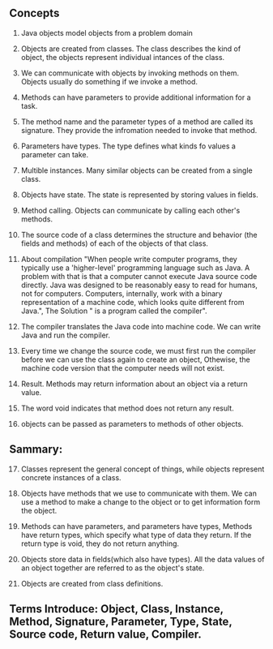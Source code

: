 ## Concepts

1. Java objects model objects from a problem domain

2. Objects are created from classes. The class describes the kind of object, the objects represent individual intances of the class.

3. We can communicate with objects by invoking methods on them. Objects usually do something if we invoke a method.

4. Methods can have parameters to provide additional information for a task.

5. The method name and the parameter types of a method are called its signature. They provide the infromation needed to invoke that method.

6. Parameters have types. The type defines what kinds fo values a parameter can take.

7. Multible instances. Many similar objects can be created from a single class.

8. Objects have state. The state is represented by storing values in fields.

9. Method calling. Objects can communicate by calling each other's methods.

10. The source code of a class determines the structure and behavior (the fields and methods) of each of the objects of that class.

11. About compilation "When people write computer programs, they typically use a 'higher-level' programming language such as Java. A problem with that is that a computer cannot execute Java source code directly. Java was designed to be reasonably easy to read for humans, not for computers. Computers, internally, work with a binary representation of a machine code, which looks quite different from Java.", The Solution " is a program called the compiler".

12. The compiler translates the Java code into machine code. We can write Java and run the compiler.

13. Every time we change the source code, we must first run the compiler before we can use the class again to create an object, Othewise, the machine code version that the computer needs will not exist.

14. Result. Methods may return information about an object via a return value.

15. The word void indicates that method does not return any result.

16. objects can be passed as parameters to methods of other objects.

## Sammary:

17. Classes represent the general concept of things, while objects represent concrete instances of a class.

18. Objects have methods that we use to communicate with them. We can use a method to make a change to the object or to get information form the object. 

19. Methods can have parameters, and parameters have types, Methods have return types, which specify what type of data they return. If the return type is void, they do not return anything.

20. Objects store data in fields(which also have types). All the data values of an object together are referred to as the object's state.

21. Objects are created from class definitions.

## Terms Introduce: Object, Class, Instance, Method, Signature, Parameter, Type, State, Source code, Return value, Compiler.
